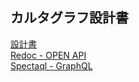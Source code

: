 ## カルタグラフ設計書

[設計書](/kartagraph/publish/design/)  
[Redoc - OPEN API](/kartagraph/publish/api-schema/)  
[Spectaql - GraphQL](/kartagraph/publish/graphql-schema/)
